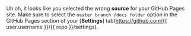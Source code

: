 Uh oh, it looks like you selected the wrong **source** for your GitHub Pages site. Make sure to select the `master branch /docs folder` option in the GitHub Pages section of your [**Settings**] tab(https://github.com/{{ user.username }}/{{ repo }}/settings).